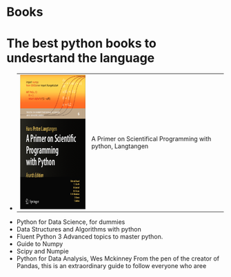 # Books

 # The best python books to undesrtand the language
 * <table><td><img src="primer.png" alt="Primer" style="height: 312px; width:234px;"/></td><td><p>A Primer on Scientifical Programming with python, Langtangen</p></td></table>
 * Python for Data Science, for dummies 
 * Data Structures and Algorithms with python
 * Fluent Python 3
    Advanced topics to master python.
 * Guide to Numpy
 * Scipy and Numpie
 * Python for Data Analysis, Wes Mckinney
    From the pen of the creator of Pandas, this is an extraordinary guide to follow everyone who aree
